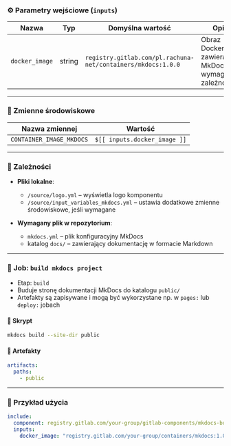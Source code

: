 ### ⚙️ Parametry wejściowe (`inputs`)

| Nazwa          | Typ    | Domyślna wartość                                             | Opis                                                   |
| -------------- | ------ | ------------------------------------------------------------ | ------------------------------------------------------ |
| `docker_image` | string | `registry.gitlab.com/pl.rachuna-net/containers/mkdocs:1.0.0` | Obraz Dockera zawierający MkDocs i wymagane zależności |

---
### 🧬 Zmienne środowiskowe

| Nazwa zmiennej           | Wartość                      |
| ------------------------ | ---------------------------- |
| `CONTAINER_IMAGE_MKDOCS` | `$[[ inputs.docker_image ]]` |

---
### 🧱 Zależności

* **Pliki lokalne**:

  * `/source/logo.yml` – wyświetla logo komponentu
  * `/source/input_variables_mkdocs.yml` – ustawia dodatkowe zmienne środowiskowe, jeśli wymagane

* **Wymagany plik w repozytorium**:

  * `mkdocs.yml` – plik konfiguracyjny MkDocs
  * katalog `docs/` – zawierający dokumentację w formacie Markdown

---
### 🚀 Job: `build mkdocs project`

* Etap: `build`
* Buduje stronę dokumentacji MkDocs do katalogu `public/`
* Artefakty są zapisywane i mogą być wykorzystane np. w `pages:` lub `deploy:` jobach

#### 📜 Skrypt

```bash
mkdocs build --site-dir public
```

#### 📁 Artefakty

```yaml
artifacts:
  paths:
    - public
```
---
### 🧪 Przykład użycia

```yaml
include:
  component: registry.gitlab.com/your-group/gitlab-components/mkdocs-build
  inputs:
    docker_image: "registry.gitlab.com/your-group/containers/mkdocs:1.0.0"
```